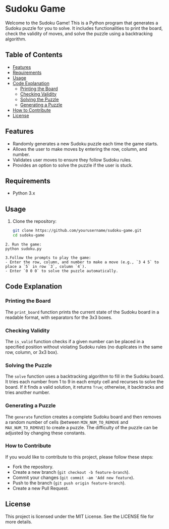 # Sudoku Game

Welcome to the Sudoku Game! This is a Python program that generates a Sudoku puzzle for you to solve. It includes functionalities to print the board, check the validity of moves, and solve the puzzle using a backtracking algorithm.

## Table of Contents

- [Features](#features)
- [Requirements](#requirements)
- [Usage](#usage)
- [Code Explanation](#code-explanation)
  - [Printing the Board](#printing-the-board)
  - [Checking Validity](#checking-validity)
  - [Solving the Puzzle](#solving-the-puzzle)
  - [Generating a Puzzle](#generating-a-puzzle)
- [How to Contribute](#how-to-contribute)
- [License](#license)

## Features

- Randomly generates a new Sudoku puzzle each time the game starts.
- Allows the user to make moves by entering the row, column, and number.
- Validates user moves to ensure they follow Sudoku rules.
- Provides an option to solve the puzzle if the user is stuck.

## Requirements

- Python 3.x

## Usage

1. Clone the repository:
   ```sh
   git clone https://github.com/yourusername/sudoku-game.git
   cd sudoku-game
```
2. Run the game:
python sudoku.py

3.Follow the prompts to play the game:
- Enter the row, column, and number to make a move (e.g., `3 4 5` to place a `5` in row `3`, column `4`).
- Enter `0 0 0` to solve the puzzle automatically.
```
## Code Explanation

### Printing the Board
The `print_board` function prints the current state of the Sudoku board in a readable format, with separators for the 3x3 boxes.

### Checking Validity
The `is_valid` function checks if a given number can be placed in a specified position without violating Sudoku rules (no duplicates in the same row, column, or 3x3 box).

### Solving the Puzzle
The `solve` function uses a backtracking algorithm to fill in the Sudoku board. It tries each number from 1 to 9 in each empty cell and recurses to solve the board. If it finds a valid solution, it returns `True`; otherwise, it backtracks and tries another number.

### Generating a Puzzle
The `generate` function creates a complete Sudoku board and then removes a random number of cells (between `MIN_NUM_TO_REMOVE` and `MAX_NUM_TO_REMOVE`) to create a puzzle. The difficulty of the puzzle can be adjusted by changing these constants.

### How to Contribute
If you would like to contribute to this project, please follow these steps:

- Fork the repository.
- Create a new branch (`git checkout -b feature-branch`).
- Commit your changes (`git commit -am 'Add new feature`).
- Push to the branch (`git push origin feature-branch`).
- Create a new Pull Request.
## License
This project is licensed under the MIT License. See the LICENSE file for more details.
